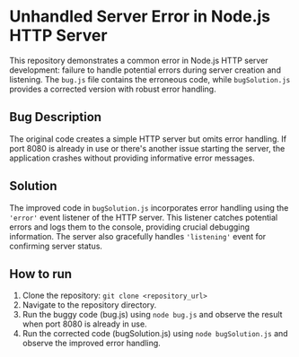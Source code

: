 # Unhandled Server Error in Node.js HTTP Server

This repository demonstrates a common error in Node.js HTTP server development: failure to handle potential errors during server creation and listening.  The `bug.js` file contains the erroneous code, while `bugSolution.js` provides a corrected version with robust error handling.

## Bug Description

The original code creates a simple HTTP server but omits error handling.  If port 8080 is already in use or there's another issue starting the server, the application crashes without providing informative error messages.

## Solution

The improved code in `bugSolution.js` incorporates error handling using the `'error'` event listener of the HTTP server.  This listener catches potential errors and logs them to the console, providing crucial debugging information.  The server also gracefully handles `'listening'` event for confirming server status. 

## How to run

1. Clone the repository: `git clone <repository_url>`
2. Navigate to the repository directory.
3. Run the buggy code (bug.js) using `node bug.js` and observe the result when port 8080 is already in use. 
4. Run the corrected code (bugSolution.js) using `node bugSolution.js` and observe the improved error handling. 